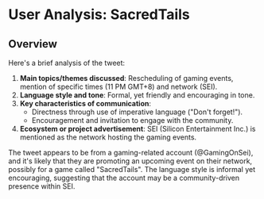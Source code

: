 # User Analysis: SacredTails

## Overview

Here's a brief analysis of the tweet:

1. **Main topics/themes discussed**: Rescheduling of gaming events, mention of specific times (11 PM GMT+8) and network (SEI).
2. **Language style and tone**: Formal, yet friendly and encouraging in tone.
3. **Key characteristics of communication**:
	* Directness through use of imperative language ("Don't forget!").
	* Encouragement and invitation to engage with the community.
4. **Ecosystem or project advertisement**: SEI (Silicon Entertainment Inc.) is mentioned as the network hosting the gaming events.

The tweet appears to be from a gaming-related account (@GamingOnSei), and it's likely that they are promoting an upcoming event on their network, possibly for a game called "SacredTails". The language style is informal yet encouraging, suggesting that the account may be a community-driven presence within SEI.